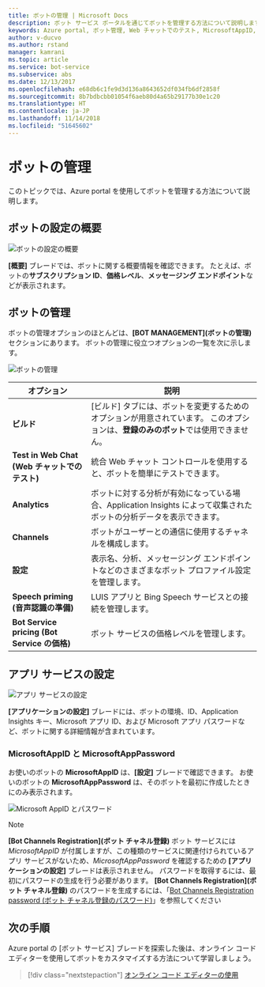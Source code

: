 ```yaml
---
title: ボットの管理 | Microsoft Docs
description: ボット サービス ポータルを通じてボットを管理する方法について説明します。
keywords: Azure portal, ボット管理, Web チャットでのテスト, MicrosoftAppID, MicrosoftAppPassword, アプリケーション設定
author: v-ducvo
ms.author: rstand
manager: kamrani
ms.topic: article
ms.service: bot-service
ms.subservice: abs
ms.date: 12/13/2017
ms.openlocfilehash: e68db6c1fe9d3d136a8643652df034fb6df2858f
ms.sourcegitcommit: 8b7bdbcbb01054f6aeb80d4a65b29177b30e1c20
ms.translationtype: HT
ms.contentlocale: ja-JP
ms.lasthandoff: 11/14/2018
ms.locfileid: "51645602"
---
```

# <a name="manage-a-bot"></a>ボットの管理

このトピックでは、Azure portal を使用してボットを管理する方法について説明します。

## <a name="bot-settings-overview"></a>ボットの設定の概要

![ボットの設定の概要](~/media/azure-manage-a-bot/overview.png)

**[概要]** ブレードでは、ボットに関する概要情報を確認できます。 たとえば、ボットの**サブスクリプション ID**、**価格レベル**、**メッセージング エンドポイント**などが表示されます。

## <a name="bot-management"></a>ボットの管理

 ボットの管理オプションのほとんどは、**[BOT MANAGEMENT]\(ボットの管理\)** セクションにあります。 ボットの管理に役立つオプションの一覧を次に示します。

![ボットの管理](~/media/azure-manage-a-bot/bot-management.png)

| オプション |  説明 |
| ---- | ---- |
| **ビルド** | [ビルド] タブには、ボットを変更するためのオプションが用意されています。 このオプションは、**登録のみのボット**では使用できません。 |
| **Test in Web Chat (Web チャットでのテスト)** | 統合 Web チャット コントロールを使用すると、ボットを簡単にテストできます。 |
| **Analytics** | ボットに対する分析が有効になっている場合、Application Insights によって収集されたボットの分析データを表示できます。 |
| **Channels** | ボットがユーザーとの通信に使用するチャネルを構成します。 |
| **設定** | 表示名、分析、メッセージング エンドポイントなどのさまざまなボット プロファイル設定を管理します。 |
| **Speech priming (音声認識の準備)** | LUIS アプリと Bing Speech サービスとの接続を管理します。 |
| **Bot Service pricing (Bot Service の価格)** | ボット サービスの価格レベルを管理します。 |

## <a name="app-service-settings"></a>アプリ サービスの設定

![アプリ サービスの設定](~/media/azure-manage-a-bot/app-service-settings.png)

**[アプリケーションの設定]** ブレードには、ボットの環境、ID、Application Insights キー、Microsoft アプリ ID、および Microsoft アプリ パスワードなど、ボットに関する詳細情報が含まれています。

### <a name="microsoftappid-and-microsoftapppassword"></a>MicrosoftAppID と MicrosoftAppPassword

お使いのボットの **MicrosoftAppID** は、**[設定]** ブレードで確認できます。 お使いのボットの **MicrosoftAppPassword** は、そのボットを最初に作成したときにのみ表示されます。

![Microsoft AppID とパスワード](~/media/azure-manage-a-bot/app-settings.png)

> [!NOTE]
> **[Bot Channels Registration]\(ボット チャネル登録\)** ボット サービスには *MicrosoftAppID* が付属しますが、この種類のサービスに関連付けられているアプリ サービスがないため、*MicrosoftAppPassword* を確認するための **[アプリケーションの設定]** ブレードは表示されません。 パスワードを取得するには、最初にパスワードの生成を行う必要があります。 **[Bot Channels Registration]\(ボット チャネル登録\)** のパスワードを生成するには、「[Bot Channels Registration password (ボット チャネル登録のパスワード)](bot-service-quickstart-registration.md#bot-channels-registration-password)」を参照してください

## <a name="next-steps"></a>次の手順
Azure portal の [ボット サービス] ブレードを探索した後は、オンライン コード エディターを使用してボットをカスタマイズする方法について学習しましょう。
> [!div class="nextstepaction"]
> [オンライン コード エディターの使用](bot-service-build-online-code-editor.md)
